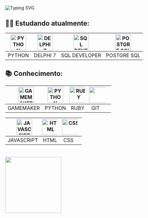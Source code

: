 <img src="https://readme-typing-svg.demolab.com?font=Lora&weight=700&size=22&duration=4000&pause=1000&color=B81808&width=435&lines=Ol%C3%A1+Meu+nome+%C3%A9+Adryan+Maikel!" alt="Typing SVG"/>

<!--
**AdryanMaikel/AdryanMaikel** is a ✨ _special_ ✨ repository because its `README.md` (this file) appears on your GitHub profile.
Here are some ideas to get you started:

- 🔭 I’m currently working on ...
- 🌱 I’m currently learning ...
- 👯 I’m looking to collaborate on ...
- 🤔 I’m looking for help with ...
- 💬 Ask me about ...
- 📫 How to reach me: ...
- 😄 Pronouns: ...
- ⚡ Fun fact: ...
-->

## 👨‍💻 Estudando atualmente: 


| <img title="PYTHON" width="50" height="50" hspace="5" src="https://img.icons8.com/?size=80&id=lXPUSRCongH1&format=png"/> | <img title="DELPHI 7" hspace="5" width="50" height="50" src="https://images-wixmp-ed30a86b8c4ca887773594c2.wixmp.com/f/02f50532-2e3b-4734-a40b-21b752f59376/d441oe-aa17a99b-38dc-4939-943d-ccff6c9cdeb7.png?token=eyJ0eXAiOiJKV1QiLCJhbGciOiJIUzI1NiJ9.eyJzdWIiOiJ1cm46YXBwOjdlMGQxODg5ODIyNjQzNzNhNWYwZDQxNWVhMGQyNmUwIiwiaXNzIjoidXJuOmFwcDo3ZTBkMTg4OTgyMjY0MzczYTVmMGQ0MTVlYTBkMjZlMCIsIm9iaiI6W1t7InBhdGgiOiJcL2ZcLzAyZjUwNTMyLTJlM2ItNDczNC1hNDBiLTIxYjc1MmY1OTM3NlwvZDQ0MW9lLWFhMTdhOTliLTM4ZGMtNDkzOS05NDNkLWNjZmY2YzljZGViNy5wbmcifV1dLCJhdWQiOlsidXJuOnNlcnZpY2U6ZmlsZS5kb3dubG9hZCJdfQ.A4RJLiqIBYMEZoc4iVlb-5AHm0hUbFLgko0mZ8O8eHA"/> | <img title="SQL DEVELOPER" width="50" height="50" hspace="25" src="https://www.oracle.com/a/ocom/img/sql-dev3.svg"/> | <img title="POSTGRE SQL" width="50" height="50" hspace="20" src="https://upload.wikimedia.org/wikipedia/commons/thumb/2/29/Postgresql_elephant.svg/993px-Postgresql_elephant.svg.png"/> |
|------|--------|-------------|-----------|
|PYTHON|DELPHI 7|SQL DEVELOPER|POSTGRE SQL|

## 📚 Conhecimento:

|<img title="GAMEMAKER" width="50" height="50" style="margin-left: 15" src="GameMaker.ico"/>|<img title="PYTHON" width="50" height="50" style="margin-left: " src="https://img.icons8.com/?size=80&id=lXPUSRCongH1&format=png"/>|<img title="RUBY" width="60" height="50" style="margin-left: -10" src="https://www.demorodavel.com/wp-content/uploads/2019/09/ruby-logo-300x263.png"/>|<img loading="lazy" src="https://cdn.jsdelivr.net/gh/devicons/devicon/icons/git/git-original.svg" width="70" height="50" style="margin-left: -15" height="50"/>|
|---------|------|----|---|
|GAMEMAKER|PYTHON|RUBY|GIT|

|<img title="JAVASCRIPT" style="margin-left: 10" width="50" height="50"  src="https://upload.wikimedia.org/wikipedia/commons/thumb/6/6a/JavaScript-logo.png/600px-JavaScript-logo.png?20120221235433"/>|<img title="HTML" width="55" height="50" style="margin-left: -5" src="https://www.w3.org/html/logo/downloads/HTML5_Badge_512.png"/>|<img title="CSS" width="60" height="50" style="margin-left: -10" src="https://upload.wikimedia.org/wikipedia/commons/thumb/6/62/CSS3_logo.svg/512px-CSS3_logo.svg.png?20210705212817"/>|
|----------|----|---|
|JAVASCRIPT|HTML|CSS|

#
<a href="https://github.com/AdryanMaikel">
  <img loading="lazy" height="180em" src="https://github-readme-stats.vercel.app/api/top-langs/?username=AdryanMaikel&layout=compact&langs_count=7&theme=dracula"/>
</a>
